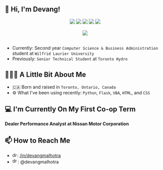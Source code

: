 ## 👋 Hi, I'm Devang!
<div align="center">
  <a href="https://devangmalhotra.me/" target="_blank"><img src="https://img.shields.io/badge/website-000000?style=for-the-badge&logo=About.me&logoColor=white"></a>
  <a href="[github.com/devangmalhotra](https://github.com/devangmalhotra/)" target="_blank"><img src="https://img.shields.io/badge/GitHub-100000?style=for-the-badge&logo=github&logoColor=white"></a>
  <a href="https://www.linkedin.com/in/devangmalhotra/" target="_blank"><img src="https://img.shields.io/badge/LinkedIn-0077B5?style=for-the-badge&logo=linkedin&logoColor=white"></a>
  <a href="mailto:malh2226@mylaurier.ca" target="_blank"><img src="https://img.shields.io/badge/Microsoft_Outlook-0078D4?style=for-the-badge&logo=microsoft-outlook&logoColor=white"></a>
  <a href="https://leetcode.com/u/devangmalhotra/" target="_blank"><img src="https://img.shields.io/badge/-LeetCode-FFA116?style=for-the-badge&logo=LeetCode&logoColor=black"></a>
</div>
<br>
<div align="center">
  <img src="https://leetcard.jacoblin.cool/devangmalhotra?theme=unicorn">
</div>
<br>

* Currently: Second year ```Computer Science & Business Administration``` student at ```Wilfrid Laurier University```
* Previously: ```Senior Technical Student``` at ```Toronto Hydro```

## 🙋🏽‍♂️ A Little Bit About Me
* 🇨🇦 Born and raised in ```Toronto, Ontario, Canada```
* ⚙️ What I've been using recently: ```Python```, ```Flask```, ```VBA```, ```HTML```, and ```CSS```

## 💻 I'm Currently On My First Co-op Term 
__Dealer Performance Analyst at Nissan Motor Corporation__


## 📫 How to Reach Me
* <img src="https://github.com/devangmalhotra/devangmalhotra/assets/119973585/c15489aa-b166-47dc-9c33-5a76dcae82f1" alt="drawing" width="15"/>: [/in/devangmalhotra](https://www.linkedin.com/in/devangmalhotra/)
* <img src="https://github.com/devangmalhotra/devangmalhotra/assets/119973585/d72ec499-77e1-4211-9d69-46dc80e0388a" alt="drawing" width="17"/>: @devangmalhotra

<!--
**devangmalhotra/devangmalhotra** is a ✨ _special_ ✨ repository because its `README.md` (this file) appears on your GitHub profile.

Here are some ideas to get you started:

- 🔭 I’m currently working on ...
- 🌱 I’m currently learning ...
- 👯 I’m looking to collaborate on ...
- 🤔 I’m looking for help with ...
- 💬 Ask me about ...
- 📫 How to reach me: ...
- 😄 Pronouns: ...
- ⚡ Fun fact: ...
-->
